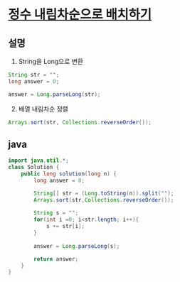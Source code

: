 # [정수 내림차순으로 배치하기](https://programmers.co.kr/learn/courses/30/lessons/12933)

## 설명
1. String을 Long으로 변환

``` java
String str = "";
long answer = 0;

answer = Long.parseLong(str);
```

2. 배열 내림차순 정렬
``` java
Arrays.sort(str, Collections.reverseOrder());
```



## java
``` java
import java.util.*;
class Solution {
    public long solution(long n) {
        long answer = 0;

        String[] str = (Long.toString(n)).split("");
        Arrays.sort(str,Collections.reverseOrder());
        
        String s = "";
        for(int i =0; i<str.length; i++){
            s += str[i];
        }
        
        answer = Long.parseLong(s);

        return answer;
    }
}
```
